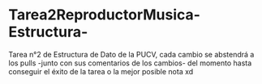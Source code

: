 # Tarea2ReproductorMusica-Estructura-
Tarea n°2 de Estructura de Dato de la PUCV, cada cambio se abstendrá a los pulls -junto con sus comentarios de los cambios- del momento hasta conseguir el éxito de la tarea o la mejor posible nota
xd
